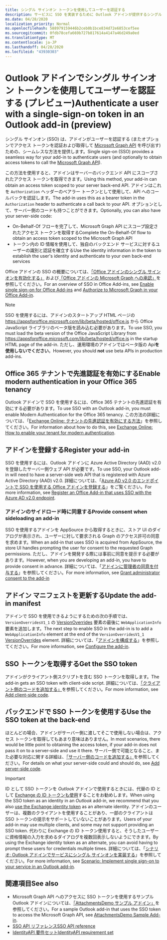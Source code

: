 ```yaml
---
title: シングル サインオン トークンを使用してユーザーを認証する
description: サービスに SSO を実装するために Outlook アドインが提供するシングル サインオン トークンを使用することについて説明します。
ms.date: 04/28/2020
localization_priority: Normal
ms.openlocfilehash: 588979159446b2ceb0b1bce834d72e6853cef5ee
ms.sourcegitcommit: 0fdb78cefa669b727b817614a4147a46d249a0ed
ms.translationtype: MT
ms.contentlocale: ja-JP
ms.lasthandoff: 04/28/2020
ms.locfileid: "43930303"
---
```

# <a name="authenticate-a-user-with-a-single-sign-on-token-in-an-outlook-add-in-preview"></a><span data-ttu-id="06b31-103">Outlook アドインでシングル サインオン トークンを使用してユーザーを認証する (プレビュー)</span><span class="sxs-lookup"><span data-stu-id="06b31-103">Authenticate a user with a single-sign-on token in an Outlook add-in (preview)</span></span>

<span data-ttu-id="06b31-104">シングル サインオン (SSO) は、アドインがユーザーを認証する (またオプションでアクセス トークンを認証および取得して [Microsoft Graph API](/graph/overview) を呼び出す) ための、シームレスな方法を提供します。</span><span class="sxs-lookup"><span data-stu-id="06b31-104">Single sign-on (SSO) provides a seamless way for your add-in to authenticate users (and optionally to obtain access tokens to call the [Microsoft Graph API](/graph/overview)).</span></span>

<span data-ttu-id="06b31-105">この方法を使用すると、アドインはサーバーのバックエンド API にスコープされたアクセス トークンを取得できます。</span><span class="sxs-lookup"><span data-stu-id="06b31-105">Using this method, your add-in can obtain an access token scoped to your server back-end API.</span></span> <span data-ttu-id="06b31-106">アドインはこれを `Authorization` ヘッダーのベアラー トークンとして使用して、API へのコールバックを認証します。</span><span class="sxs-lookup"><span data-stu-id="06b31-106">The add-in uses this as a bearer token in the `Authorization` header to authenticate a call back to your API.</span></span> <span data-ttu-id="06b31-107">オプションとして、サーバー側のコードも持つことができます。</span><span class="sxs-lookup"><span data-stu-id="06b31-107">Optionally, you can also have your server-side code:</span></span>

- <span data-ttu-id="06b31-108">On-Behalf-Of フローを完了して、Microsoft Graph API にスコープ設定されたアクセス トークンを取得する</span><span class="sxs-lookup"><span data-stu-id="06b31-108">Complete the On-Behalf-Of flow to obtain an access token scoped to the Microsoft Graph API</span></span>
- <span data-ttu-id="06b31-109">トークン内の ID 情報を使用して、独自のバックエンド サービスに対するユーザーの識別と認証を確立する</span><span class="sxs-lookup"><span data-stu-id="06b31-109">Use the identity information in the token to establish the user's identity and authenticate to your own back-end services</span></span>

<span data-ttu-id="06b31-110">Office アドインの SSO の概要については、[「Office アドインのシングル サインオンを有効化する」](../develop/sso-in-office-add-ins.md) および[「Office アドインの Microsoft Graph への承認」](../develop/authorize-to-microsoft-graph.md)を参照してください。</span><span class="sxs-lookup"><span data-stu-id="06b31-110">For an overview of SSO in Office Add-ins, see [Enable single sign-on for Office Add-ins](../develop/sso-in-office-add-ins.md) and [Authorize to Microsoft Graph in your Office Add-in](../develop/authorize-to-microsoft-graph.md).</span></span>

> [!NOTE]
> <span data-ttu-id="06b31-111">SSO を使用するには、アドインのスタートアップ HTML ページの https://appsforoffice.microsoft.com/lib/beta/hosted/office.js から Office JavaScript ライブラリのベータ版を読み込む必要があります。</span><span class="sxs-lookup"><span data-stu-id="06b31-111">To use SSO, you must load the beta version of the Office JavaScript Library from https://appsforoffice.microsoft.com/lib/beta/hosted/office.js in the startup HTML page of the add-in.</span></span> <span data-ttu-id="06b31-112">ただし、運用環境のアドインではベータ版の Api**を使用しないでください**。</span><span class="sxs-lookup"><span data-stu-id="06b31-112">However, you should **not** use beta APIs in production add-ins.</span></span>

## <a name="enable-modern-authentication-in-your-office-365-tenancy"></a><span data-ttu-id="06b31-113">Office 365 テナントで先進認証を有効にする</span><span class="sxs-lookup"><span data-stu-id="06b31-113">Enable modern authentication in your Office 365 tenancy</span></span>

<span data-ttu-id="06b31-114">Outlook アドインで SSO を使用するには、Office 365 テナントの先進認証を有効にする必要があります。</span><span class="sxs-lookup"><span data-stu-id="06b31-114">To use SSO with an Outlook add-in, you must enable Modern Authentication for the Office 365 tenancy.</span></span> <span data-ttu-id="06b31-115">この方法の詳細については、「[Exchange Online: テナントの先進認証を有効にする方法](https://social.technet.microsoft.com/wiki/contents/articles/32711.exchange-online-how-to-enable-your-tenant-for-modern-authentication.aspx)」を参照してください。</span><span class="sxs-lookup"><span data-stu-id="06b31-115">For information about how to do this, see [Exchange Online: How to enable your tenant for modern authentication](https://social.technet.microsoft.com/wiki/contents/articles/32711.exchange-online-how-to-enable-your-tenant-for-modern-authentication.aspx).</span></span>

## <a name="register-your-add-in"></a><span data-ttu-id="06b31-116">アドインを登録する</span><span class="sxs-lookup"><span data-stu-id="06b31-116">Register your add-in</span></span>

<span data-ttu-id="06b31-117">SSO を使用するには、Outlook アドインに Azure Active Directory (AAD) v2.0 を登録したサーバー側ウェブ API が必要です。</span><span class="sxs-lookup"><span data-stu-id="06b31-117">To use SSO, your Outlook add-in will need to have a server-side web API that is registered with Azure Active Directory (AAD) v2.0.</span></span> <span data-ttu-id="06b31-118">詳細については、「[Azure AD v2.0 のエンドポイントで SSO を使用する Office アドインを登録する](../develop/register-sso-add-in-aad-v2.md)」をご覧ください。</span><span class="sxs-lookup"><span data-stu-id="06b31-118">For more information, see [Register an Office Add-in that uses SSO with the Azure AD v2.0 endpoint](../develop/register-sso-add-in-aad-v2.md).</span></span>

### <a name="provide-consent-when-sideloading-an-add-in"></a><span data-ttu-id="06b31-119">アドインのサイドロード時に同意する</span><span class="sxs-lookup"><span data-stu-id="06b31-119">Provide consent when sideloading an add-in</span></span>

<span data-ttu-id="06b31-120">SSO を使用するアドインを AppSource から取得するときに、ストア UI のダイアログが表示され、ユーザーに対して要求される Graph のアクセス許可の同意を求めます。</span><span class="sxs-lookup"><span data-stu-id="06b31-120">When an add-in that uses SSO is acquired from AppSource, the store UI handles prompting the user for consent to the requested Graph permissions.</span></span> <span data-ttu-id="06b31-121">ただし、アドインを開発する際には事前に同意を提示する必要があります。</span><span class="sxs-lookup"><span data-stu-id="06b31-121">However, when you are developing an add-in, you have to provide consent in advance.</span></span> <span data-ttu-id="06b31-122">詳細については、「[アドインに管理者の同意を付与する](../develop/grant-admin-consent-to-an-add-in.md)」を参照してください。</span><span class="sxs-lookup"><span data-stu-id="06b31-122">For more information, see [Grant administrator consent to the add-in](../develop/grant-admin-consent-to-an-add-in.md)</span></span>

## <a name="update-the-add-in-manifest"></a><span data-ttu-id="06b31-123">アドイン マニフェストを更新する</span><span class="sxs-lookup"><span data-stu-id="06b31-123">Update the add-in manifest</span></span>

<span data-ttu-id="06b31-124">アドインで SSO を使用できるようにするための次の手順では、`VersionOverridesV1_1` の [VersionOverrides](../reference/manifest/versionoverrides.md) 要素の最後に `WebApplicationInfo` 要素を追加します。</span><span class="sxs-lookup"><span data-stu-id="06b31-124">The next step to enable SSO in the add-in is to add a `WebApplicationInfo` element at the end of the `VersionOverridesV1_1` [VersionOverrides](../reference/manifest/versionoverrides.md) element.</span></span> <span data-ttu-id="06b31-125">詳細については、「[アドインを構成する](../develop/sso-in-office-add-ins.md#configure-the-add-in)」を参照してください。</span><span class="sxs-lookup"><span data-stu-id="06b31-125">For more information, see [Configure the add-in](../develop/sso-in-office-add-ins.md#configure-the-add-in).</span></span>

## <a name="get-the-sso-token"></a><span data-ttu-id="06b31-126">SSO トークンを取得する</span><span class="sxs-lookup"><span data-stu-id="06b31-126">Get the SSO token</span></span>

<span data-ttu-id="06b31-127">アドインがクライアント側スクリプトを含む SSO トークンを取得します。</span><span class="sxs-lookup"><span data-stu-id="06b31-127">The add-in gets an SSO token with client-side script.</span></span> <span data-ttu-id="06b31-128">詳細については、[「クライアント側のコードを追加する」](../develop/sso-in-office-add-ins.md#add-client-side-code)を参照してください。</span><span class="sxs-lookup"><span data-stu-id="06b31-128">For more information, see [Add client-side code](../develop/sso-in-office-add-ins.md#add-client-side-code).</span></span>

## <a name="use-the-sso-token-at-the-back-end"></a><span data-ttu-id="06b31-129">バックエンドで SSO トークンを使用する</span><span class="sxs-lookup"><span data-stu-id="06b31-129">Use the SSO token at the back-end</span></span>

<span data-ttu-id="06b31-130">ほとんどの場合、アドインがサーバー側に渡してそこで使用しない場合は、アクセス トークンを取得してもあまり意味はありません。</span><span class="sxs-lookup"><span data-stu-id="06b31-130">In most scenarios, there would be little point to obtaining the access token, if your add-in does not pass it on to a server-side and use it there.</span></span> <span data-ttu-id="06b31-131">サーバー側で可能となること、また必要な対応に関する詳細は、[「サーバー側のコードを追加する」](../develop/sso-in-office-add-ins.md#add-server-side-code)を参照してください。</span><span class="sxs-lookup"><span data-stu-id="06b31-131">For details on what your server-side could and should do, see [Add server-side code](../develop/sso-in-office-add-ins.md#add-server-side-code).</span></span>

> [!IMPORTANT]
> <span data-ttu-id="06b31-132">ID として SSO トークンを *Outlook* アドインで使用するときには、代替の ID として [Exchange の ID トークンも使用](authenticate-a-user-with-an-identity-token.md)することをお勧めします。</span><span class="sxs-lookup"><span data-stu-id="06b31-132">When using the SSO token as an identity in an *Outlook* add-in, we recommend that you also [use the Exchange identity token](authenticate-a-user-with-an-identity-token.md) as an alternate identity.</span></span> <span data-ttu-id="06b31-133">アドインのユーザーは、複数のクライアントを使用することがあり、一部のクライアントは SSO トークンの提示をサポートしていないことがあります。</span><span class="sxs-lookup"><span data-stu-id="06b31-133">Users of your add-in may use multiple clients, and some may not support providing an SSO token.</span></span> <span data-ttu-id="06b31-134">代わりに Exchange の ID トークン使用すると、そうしたユーザーに資格情報の入力を求めるダイアログを複数回表示しないようにできます。</span><span class="sxs-lookup"><span data-stu-id="06b31-134">By using the Exchange identity token as an alternate, you can avoid having to prompt these users for credentials multiple times.</span></span> <span data-ttu-id="06b31-135">詳細については、「[シナリオ: Outlook アドインでサービスにシングル サインオンを実装する](implement-sso-in-outlook-add-in.md)」を参照してください。</span><span class="sxs-lookup"><span data-stu-id="06b31-135">For more information, see [Scenario: Implement single sign-on to your service in an Outlook add-in](implement-sso-in-outlook-add-in.md).</span></span>

## <a name="see-also"></a><span data-ttu-id="06b31-136">関連項目</span><span class="sxs-lookup"><span data-stu-id="06b31-136">See also</span></span>

- <span data-ttu-id="06b31-137">Microsoft Graph API へのアクセスに SSO トークンを使用するサンプル Outlook アドインについては、[「AttachmentsDemo サンプル アドイン」](https://github.com/OfficeDev/outlook-add-in-attachments-demo)を参照してください。</span><span class="sxs-lookup"><span data-stu-id="06b31-137">For a sample Outlook add-in that uses the SSO token to access the Microsoft Graph API, see [AttachmentsDemo Sample Add-in](https://github.com/OfficeDev/outlook-add-in-attachments-demo).</span></span>
- [<span data-ttu-id="06b31-138">SSO API リファレンス</span><span class="sxs-lookup"><span data-stu-id="06b31-138">SSO API reference</span></span>](../develop/sso-in-office-add-ins.md#sso-api-reference)
- [<span data-ttu-id="06b31-139">IdentityAPI 要件セット</span><span class="sxs-lookup"><span data-stu-id="06b31-139">IdentityAPI requirement set</span></span>](../reference/requirement-sets/identity-api-requirement-sets.md)
